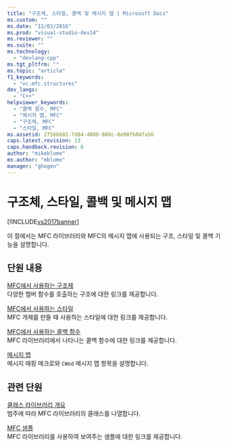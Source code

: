 ```yaml
---
title: "구조체, 스타일, 콜백 및 메시지 맵 | Microsoft Docs"
ms.custom: ""
ms.date: "12/03/2016"
ms.prod: "visual-studio-dev14"
ms.reviewer: ""
ms.suite: ""
ms.technology: 
  - "devlang-cpp"
ms.tgt_pltfrm: ""
ms.topic: "article"
f1_keywords: 
  - "vc.mfc.structures"
dev_langs: 
  - "C++"
helpviewer_keywords: 
  - "콜백 함수, MFC"
  - "메시지 맵, MFC"
  - "구조체, MFC"
  - "스타일, MFC"
ms.assetid: 27566602-7d84-4089-880c-8e90fb04fa56
caps.latest.revision: 13
caps.handback.revision: 8
author: "mikeblome"
ms.author: "mblome"
manager: "ghogen"
---
```

# 구조체, 스타일, 콜백 및 메시지 맵
[!INCLUDE[vs2017banner](../../assembler/inline/includes/vs2017banner.md)]

이 절에서는 MFC 라이브러리와 MFC의 메시지 맵에 사용되는 구조, 스타일 및 콜백 기능을 설명합니다.  
  
## 단원 내용  
 [MFC에서 사용하는 구조체](../../mfc/reference/structures-used-by-mfc.md)  
 다양한 멤버 함수를 호출하는 구조에 대한 링크를 제공합니다.  
  
 [MFC에서 사용하는 스타일](../../mfc/reference/styles-used-by-mfc.md)  
 MFC 개체를 만들 때 사용하는 스타일에 대한 링크를 제공합니다.  
  
 [MFC에서 사용하는 콜백 함수](../../mfc/reference/callback-functions-used-by-mfc.md)  
 MFC 라이브러리에서 나타나는 콜백 함수에 대한 링크를 제공합니다.  
  
 [메시지 맵](../../mfc/reference/message-maps-mfc.md)  
 메시지 매핑 매크로와  `CWnd`  메시지 맵 항목을 설명합니다.  
  
## 관련 단원  
 [클래스 라이브러리 개요](../../mfc/class-library-overview.md)  
 범주에 따라 MFC 라이브러리의 클래스를 나열합니다.  
  
 [MFC 샘플](../../top/visual-cpp-samples.md)  
 MFC 라이브러리를 사용하여 보여주는 샘플에 대한 링크를 제공합니다.